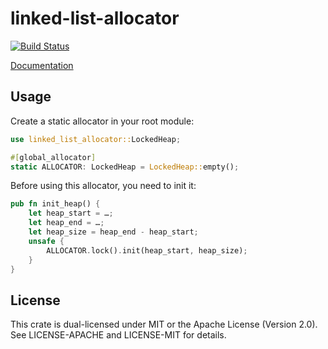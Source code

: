 # linked-list-allocator

[![Build Status](https://travis-ci.org/phil-opp/linked-list-allocator.svg?branch=master)](https://travis-ci.org/phil-opp/linked-list-allocator)

[Documentation](https://docs.rs/linked_list_allocator)

## Usage

Create a static allocator in your root module:

```rust
use linked_list_allocator::LockedHeap;

#[global_allocator]
static ALLOCATOR: LockedHeap = LockedHeap::empty();
```

Before using this allocator, you need to init it:

```rust
pub fn init_heap() {
    let heap_start = …;
    let heap_end = …;
    let heap_size = heap_end - heap_start;
    unsafe {
        ALLOCATOR.lock().init(heap_start, heap_size);
    }
}
```

## License
This crate is dual-licensed under MIT or the Apache License (Version 2.0). See LICENSE-APACHE and LICENSE-MIT for details.

